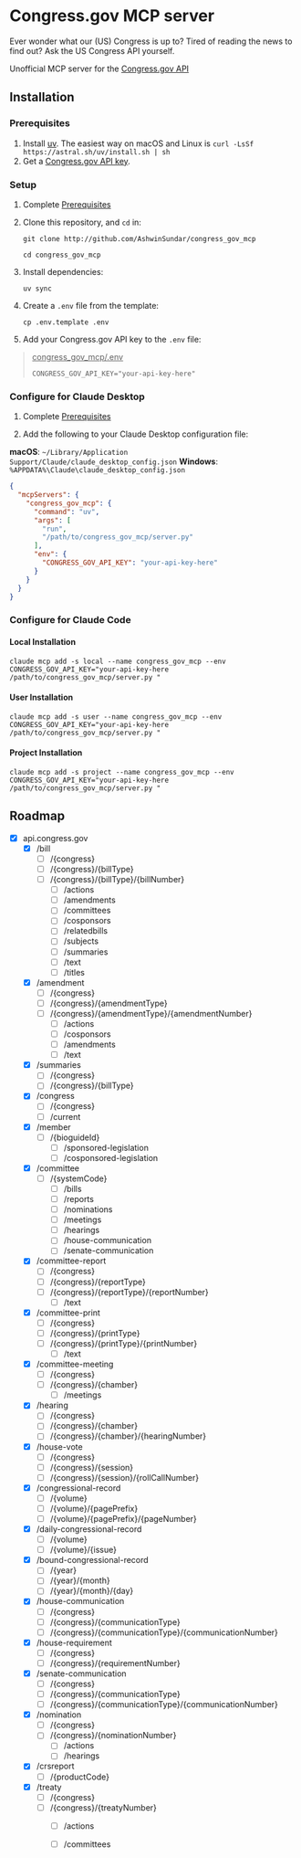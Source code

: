 # <span>Congress.gov</span> MCP server

Ever wonder what our (US) Congress is up to? Tired of reading the news to find out? Ask the US Congress API yourself.

Unofficial MCP server for the [Congress.gov API](https://api.congress.gov)

## Installation

### Prerequisites

1. Install [uv](https://docs.astral.sh/uv/getting-started/installation/). The easiest way on macOS and Linux is `curl -LsSf https://astral.sh/uv/install.sh | sh`
2. Get a [Congress.gov API key](https://api.congress.gov/sign-up/).

### Setup

1. Complete [Prerequisites](#Prerequisites)
2. Clone this repository, and `cd` in:

    `git clone http://github.com/AshwinSundar/congress_gov_mcp`

    `cd congress_gov_mcp`

3. Install dependencies:

    `uv sync`

3. Create a `.env` file from the template:

    `cp .env.template .env`

4. Add your Congress.gov API key to the `.env` file:

><u>congress_gov_mcp/.env</u>
>```
>CONGRESS_GOV_API_KEY="your-api-key-here"
>```

### Configure for Claude Desktop

1. Complete [Prerequisites](#Prerequisites)

2. Add the following to your Claude Desktop configuration file:

**macOS**: `~/Library/Application Support/Claude/claude_desktop_config.json`
**Windows**: `%APPDATA%\Claude\claude_desktop_config.json`

```json
{
  "mcpServers": {
    "congress_gov_mcp": {
      "command": "uv",
      "args": [
        "run",
        "/path/to/congress_gov_mcp/server.py"
      ],
      "env": {
        "CONGRESS_GOV_API_KEY": "your-api-key-here"
      }
    }
  }
}
```

### Configure for Claude Code

#### Local Installation
```
claude mcp add -s local --name congress_gov_mcp --env CONGRESS_GOV_API_KEY="your-api-key-here /path/to/congress_gov_mcp/server.py "
```

#### User Installation

```
claude mcp add -s user --name congress_gov_mcp --env CONGRESS_GOV_API_KEY="your-api-key-here /path/to/congress_gov_mcp/server.py "
```

#### Project Installation

```
claude mcp add -s project --name congress_gov_mcp --env CONGRESS_GOV_API_KEY="your-api-key-here /path/to/congress_gov_mcp/server.py "
```

## Roadmap

- [x] api.congress.gov
    - [x] /bill
        - [ ] /{congress}
        - [ ] /{congress}/{billType}
        - [ ] /{congress}/{billType}/{billNumber}
            - [ ] /actions
            - [ ] /amendments
            - [ ] /committees
            - [ ] /cosponsors
            - [ ] /relatedbills
            - [ ] /subjects
            - [ ] /summaries
            - [ ] /text
            - [ ] /titles
    - [x] /amendment
        - [ ] /{congress}
        - [ ] /{congress}/{amendmentType}
        - [ ] /{congress}/{amendmentType}/{amendmentNumber}
            - [ ] /actions
            - [ ] /cosponsors
            - [ ] /amendments
            - [ ] /text
    - [x] /summaries
        - [ ] /{congress}
        - [ ] /{congress}/{billType}
    - [x] /congress
        - [ ] /{congress}
        - [ ] /current
    - [x] /member
        - [ ] /{bioguideId}
            - [ ] /sponsored-legislation
            - [ ] /cosponsored-legislation
    - [x] /committee
        - [ ] /{systemCode}
            - [ ] /bills
            - [ ] /reports
            - [ ] /nominations
            - [ ] /meetings
            - [ ] /hearings
            - [ ] /house-communication
            - [ ] /senate-communication
    - [x] /committee-report
        - [ ] /{congress}
        - [ ] /{congress}/{reportType}
        - [ ] /{congress}/{reportType}/{reportNumber}
            - [ ] /text
    - [x] /committee-print
        - [ ] /{congress}
        - [ ] /{congress}/{printType}
        - [ ] /{congress}/{printType}/{printNumber}
            - [ ] /text
    - [x] /committee-meeting
        - [ ] /{congress}
        - [ ] /{congress}/{chamber}
            - [ ] /meetings
    - [x] /hearing
        - [ ] /{congress}
        - [ ] /{congress}/{chamber}
        - [ ] /{congress}/{chamber}/{hearingNumber}
    - [x] /house-vote
        - [ ] /{congress}
        - [ ] /{congress}/{session}
        - [ ] /{congress}/{session}/{rollCallNumber}
    - [x] /congressional-record
        - [ ] /{volume}
        - [ ] /{volume}/{pagePrefix}
        - [ ] /{volume}/{pagePrefix}/{pageNumber}
    - [x] /daily-congressional-record
        - [ ] /{volume}
        - [ ] /{volume}/{issue}
    - [x] /bound-congressional-record
        - [ ] /{year}
        - [ ] /{year}/{month}
        - [ ] /{year}/{month}/{day}
    - [x] /house-communication
        - [ ] /{congress}
        - [ ] /{congress}/{communicationType}
        - [ ] /{congress}/{communicationType}/{communicationNumber}
    - [x] /house-requirement
        - [ ] /{congress}
        - [ ] /{congress}/{requirementNumber}
    - [x] /senate-communication
        - [ ] /{congress}
        - [ ] /{congress}/{communicationType}
        - [ ] /{congress}/{communicationType}/{communicationNumber}
    - [x] /nomination
        - [ ] /{congress}
        - [ ] /{congress}/{nominationNumber}
            - [ ] /actions
            - [ ] /hearings
    - [x] /crsreport
        - [ ] /{productCode}
    - [x] /treaty
        - [ ] /{congress}
        - [ ] /{congress}/{treatyNumber}
            - [ ] /actions
            - [ ] /committees


